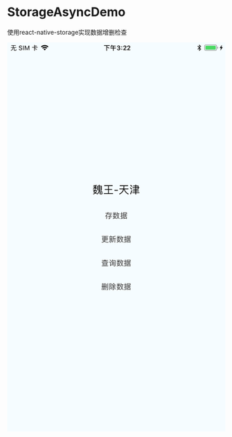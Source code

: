 # StorageAsyncDemo
使用react-native-storage实现数据增删检查

![image](https://github.com/SCJMENGMENG/StorageAsyncDemo/blob/master/IMG_0020.PNG)
